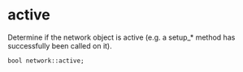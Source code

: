 # active
Determine if the network object is active (e.g. a setup_* method has successfully been called on it).

`bool network::active;`
